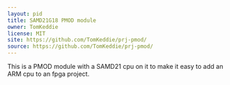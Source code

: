 ```yaml
---
layout: pid
title: SAMD21G18 PMOD module
owner: TomKeddie
license: MIT
site: https://github.com/TomKeddie/prj-pmod/
source: https://github.com/TomKeddie/prj-pmod/
---
```

This is a PMOD module with a SAMD21 cpu on it to make it easy to add an ARM cpu to an fpga project.
